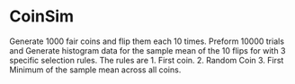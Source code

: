 # CoinSim

Generate 1000 fair coins and flip them each 10 times. Preform 10000 trials and Generate histogram data for the sample mean of the 10 flips for with 3 specific selection rules.  The rules are 1. First coin. 2. Random Coin 3. First Minimum of the sample mean across all coins.
